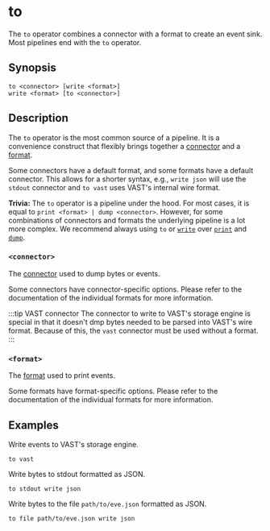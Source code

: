 # to

The `to` operator combines a connector with a format to create an event
sink. Most pipelines end with the `to` operator.

## Synopsis

```
to <connector> [write <format>]
write <format> [to <connector>]
```

## Description

The `to` operator is the most common source of a pipeline. It is a convenience
construct that flexibly brings together a [connector][connector-docs] and a
[format][format-docs].

Some connectors have a default format, and some formats have a default
connector. This allows for a shorter syntax, e.g., `write json` will use the
`stdout` connector and `to vast` uses VAST's internal wire format.

**Trivia:** The `to` operator is a pipeline under the hood. For most cases, it
is equal to `print <format> | dump <connector>`. However, for some combinations
of connectors and formats the underlying pipeline is a lot more complex. We
recommend always using `to` or [`write`](write.md) over
[`print`](../transformations/print.md) and [`dump`](dump.md).

### `<connector>`

The [connector][connector-docs] used to dump bytes or events.

Some connectors have connector-specific options. Please refer to the
documentation of the individual formats for more information.

:::tip VAST connector
The connector to write to VAST's storage engine is special in that it doesn't
dmp bytes needed to be parsed into VAST's wire format. Because of this, the
`vast` connector must be used without a format.
:::

### `<format>`

The [format][format-docs] used to print events.

Some formats have format-specific options. Please refer to the documentation of
the individual formats for more information.

## Examples

Write events to VAST's storage engine.

```
to vast
```

Write bytes to stdout formatted as JSON.

```
to stdout write json
```

Write bytes to the file `path/to/eve.json` formatted as JSON.

```
to file path/to/eve.json write json
```

[connector-docs]: ../../connectors/README.md
[format-docs]: ../../formats/README.md
